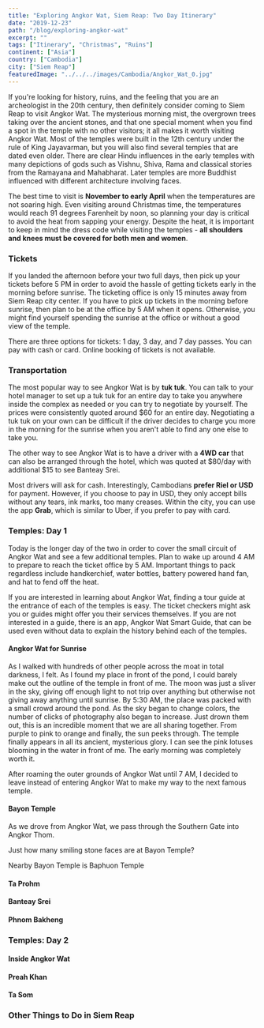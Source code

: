 ```yaml
---
title: "Exploring Angkor Wat, Siem Reap: Two Day Itinerary"
date: "2019-12-23"
path: "/blog/exploring-angkor-wat"
excerpt: ""
tags: ["Itinerary", "Christmas", "Ruins"]
continent: ["Asia"]
country: ["Cambodia"]
city: ["Siem Reap"]
featuredImage: "../../../images/Cambodia/Angkor_Wat_0.jpg"
---
```


If you're looking for history, ruins, and the feeling that you are an archeologist in the 20th century, then definitely consider coming to Siem Reap to visit Angkor Wat. The mysterious morning mist, the overgrown trees taking over the ancient stones, and that one special moment when you find a spot in the temple with no other visitors; it all makes it worth visiting Angkor Wat. Most of the temples were built in the 12th century under the rule of King Jayavarman, but you will also find several temples that are dated even older. There are clear Hindu influences in the early temples with many depictions of gods such as Vishnu, Shiva, Rama and classical stories from the Ramayana and Mahabharat. Later temples are more Buddhist influenced with different architecture involving faces. 

The best time to visit is **November to early April** when the temperatures are not soaring high. Even visiting around Christmas time, the temperatures would reach 91 degrees Farenheit by noon, so planning your day is critical to avoid the heat from sapping your energy. Despite the heat, it is important to keep in mind the dress code while visiting the temples - **all shoulders and knees must be covered for both men and women**. 

### Tickets

If you landed the afternoon before your two full days, then pick up your tickets before 5 PM in order to avoid the hassle of getting tickets early in the morning before sunrise. The ticketing office is only 15 minutes away from Siem Reap city center. If you have to pick up tickets in the morning before sunrise, then plan to be at the office by 5 AM when it opens. Otherwise, you might find yourself spending the sunrise at the office or without a good view of the temple. 

There are three options for tickets: 1 day, 3 day, and 7 day passes. You can pay with cash or card. Online booking of tickets is not available. 

### Transportation

The most popular way to see Angkor Wat is by **tuk tuk**. You can talk to your hotel manager to set up a tuk tuk for an entire day to take you anywhere inside the complex as needed or you can try to negotiate by yourself. The prices were consistently quoted around $60 for an entire day. Negotiating a tuk tuk on your own can be difficult if the driver decides to charge you more in the morning for the sunrise when you aren't able to find any one else to take you. 

The other way to see Angkor Wat is to have a driver with a **4WD car** that can also be arranged through the hotel, which was quoted at $80/day with additional $15 to see Banteay Srei.   

Most drivers will ask for cash. Interestingly, Cambodians **prefer Riel or USD** for payment. However, if you choose to pay in USD, they only accept bills without any tears, ink marks, too many creases. Within the city, you can use the app **Grab**, which is similar to Uber, if you prefer to pay with card. 

### Temples: Day 1  

Today is the longer day of the two in order to cover the small circuit of Angkor Wat and see a few additional temples. Plan to wake up around 4 AM to prepare to reach the ticket office by 5 AM. Important things to pack regardless include handkerchief, water bottles, battery powered hand fan, and hat to fend off the heat. 

If you are interested in learning about Angkor Wat, finding a tour guide at the entrance of each of the temples is easy. The ticket checkers might ask you or guides might offer you their services themselves. If you are not interested in a guide, there is an app, Angkor Wat Smart Guide, that can be used even without data to explain the history behind each of the temples. 

#### Angkor Wat for Sunrise

As I walked with hundreds of other people across the moat in total darkness, I felt. As I found my place in front of the pond, I could barely make out the outline of the temple in front of me. The moon was just a sliver in the sky, giving off enough light to not trip over anything but otherwise not giving away anything until sunrise. By 5:30 AM, the place was packed with a small crowd around the pond. As the sky began to change colors, the number of clicks of photography also began to increase. Just drown them out, this is an incredible moment that we are all sharing together. From purple to pink to orange and finally, the sun peeks through. The temple finally appears in all its ancient, mysterious glory. I can see the pink lotuses blooming in the water in front of me. The early morning was completely worth it. 

After roaming the outer grounds of Angkor Wat until 7 AM, I decided to leave instead of entering Angkor Wat to make my way to the next famous temple. 

#### Bayon Temple

As we drove from Angkor Wat, we pass through the Southern Gate into Angkor Thom. 

Just how many smiling stone faces are at Bayon Temple? 

Nearby Bayon Temple is Baphuon Temple 

#### Ta Prohm 

#### Banteay Srei

#### Phnom Bakheng

### Temples: Day 2

#### Inside Angkor Wat 

#### Preah Khan 

#### Ta Som

### Other Things to Do in Siem Reap

